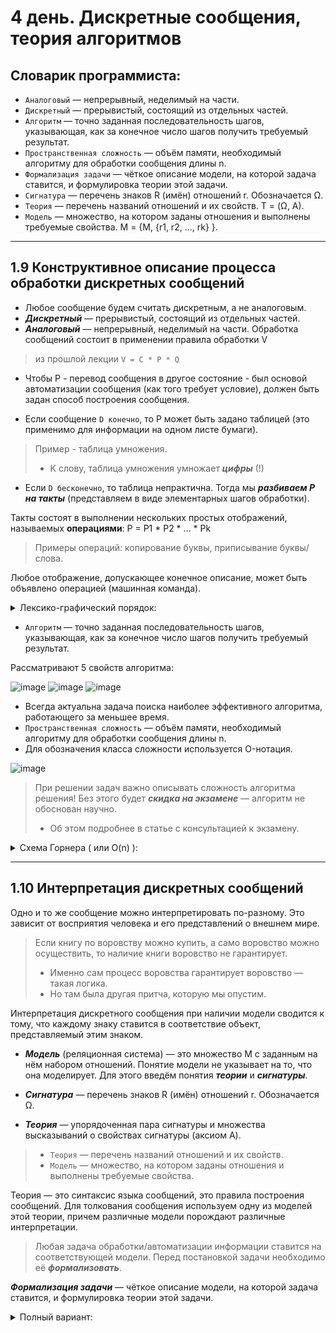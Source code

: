 # 4 день. Дискретные сообщения, теория алгоритмов 

## Словарик программиста:
- `Аналоговый` — непрерывный, неделимый на части.
- `Дискретный` — прерывистый, состоящий из отдельных частей.
- `Алгоритм` — точно заданная последовательность шагов, указывающая, как за конечное число шагов получить требуемый результат.
- `Пространственная сложность` — объём памяти, необходимый алгоритму для обработки сообщения длины n.
- `Формализация задачи` — чёткое описание модели, на которой задача ставится, и формулировка теории этой задачи.
- `Сигнатура` — перечень знаков R (имён) отношений r. Обозначается Ω.
- `Теория` — перечень названий отношений и их свойств. T = (Ω, A).
- `Модель` — множество, на котором заданы отношения и выполнены требуемые свойства. M = {M, {r1, r2, ..., rk} }.
***

## 1.9 Конструктивное описание процесса обработки дискретных сообщений

- Любое сообщение будем считать дискретным, а не аналоговым.
- ***Дискретный*** — прерывистый, состоящий из отдельных частей.
- ***Аналоговый*** — непрерывный, неделимый на части.
Обработка сообщений состоит в применении правила обработки V 
> из прошлой лекции `V = C * P * Q`
- Чтобы P - перевод сообщения в другое состояние - был основой автоматизации сообщения (как того требует условие), должен быть задан способ построения сообщения.

- Если сообщение `D конечно`, то P может быть задано таблицей (это применимо для информации на одном листе бумаги).

> Пример - таблица умножения. 
> - К слову, таблица умножения умножает ***цифры*** (!)

- Если `D бесконечно`, то таблица непрактична. Тогда мы ***разбиваем P на такты*** (представляем в виде элементарных шагов обработки).

Такты состоят в выполнении нескольких простых отображений, называемых **операциями**: P = P1 * P2 * ... * Pk
> Примеры операций: копирование буквы, приписывание буквы/слова.

Любое отображение, допускающее конечное описание, может быть объявлено операцией (машинная команда). 

<details>
<summary>Лексико-графический порядок:</summary>
<br>
  
  Он используется для упорядочивания слов. Это словарный порядок (по 1 и далее буквам).
  - Алфавит не бывает пустым.
  - Слово бывает пустым (в нем 0 букв, но есть пробелы)

![image](https://user-images.githubusercontent.com/113284506/210451700-3896d1cf-7df8-49e2-8c69-d41fb7dae7ac.png)

На скрине описан ***алгоритм*** упорядочивания слов.
 
</details>

- `Алгоритм` — точно заданная последовательность шагов, указывающая, как за конечное число шагов получить требуемый результат.

Рассматривают 5 свойств алгоритма:

![image](https://user-images.githubusercontent.com/113284506/210452329-c2d54504-69f9-4cb7-a157-19595d67ff31.png)
![image](https://user-images.githubusercontent.com/113284506/210452349-743a8003-ce0d-4e30-9cc3-24a84813f8cc.png)
![image](https://user-images.githubusercontent.com/113284506/210452407-9f8d6281-587a-468b-abe7-a22a0b55a368.png)

- Всегда актуальна задача поиска наиболее эффективного алгоритма, работающего за меньшее время.
- `Пространственная сложность` — объём памяти, необходимый алгоритму для обработки сообщения длины n.
- Для обозначения класса сложности используется O-нотация.

![image](https://user-images.githubusercontent.com/113284506/210453119-30bde22e-f80d-4f0e-a67f-259a3e597bba.png)

> При решении задач важно описывать сложность алгоритма решения! Без этого будет ***скидка на экзамене*** — алгоритм не обоснован научно. 
> - Об этом подробнее в статье с консультацией к экзамену.


<details>
<summary>Схема Горнера ( или O(n) ):</summary>
<br>
  
  ![image](https://user-images.githubusercontent.com/113284506/210452556-89ec2ac1-645d-447d-9793-8c312e77bc8e.png)
  
</details>

***
## 1.10 Интерпретация дискретных сообщений

Одно и то же сообщение можно интерпретировать по-разному. Это зависит от восприятия человека и его представлений о внешнем мире. 

> Если книгу по воровству можно купить, а само воровство можно осуществить, то наличие книги воровство не гарантирует. 
> - Именно сам процесс воровства гарантирует воровство — такая логика.
> - Но там была другая притча, которую мы опустим.

Интерпретация дискретного сообщения при наличии модели сводится к тому, что каждому знаку ставится в соответствие объект, представляемый этим знаком.
- ***Модель*** (реляционная система) — это множество М с заданным на нём набором отношений.
Понятие модели не указывает на то, что она моделирует. Для этого введём понятия ***теории*** и ***сигнатуры***.

- ***Сигнатура*** — перечень знаков R (имён) отношений r. Обозначается Ω.
- ***Теория*** — упорядоченная пара сигнатуры и множества высказываний о свойствах сигнатуры (аксиом A).

> - `Теория` — перечень названий отношений и их свойств.
> - `Модель` — множество, на котором заданы отношения и выполнены требуемые свойства.

Теория — это синтаксис языка сообщений, это правила построения сообщений.
Для толкования сообщения используем одну из моделей этой теории, причем различные модели порождают различные интерпретации.

> Любая задача обработки/автоматизации информации ставится на соответствующей модели.
> Перед постановкой задачи необходимо её ***формализовать***.

***Формализация задачи*** — чёткое описание модели, на которой задача ставится, и формулировка теории этой задачи.

<details>
<summary>Полный вариант:</summary>
<br>
  
  ![image](https://user-images.githubusercontent.com/113284506/210458451-506642ae-6fb3-47b7-8b43-1f4ba6bad7d4.png)
  ![image](https://user-images.githubusercontent.com/113284506/210458476-390f5574-ca33-462d-a875-88636b165eef.png)
  
  Модель М называется моделью теории Т, если М и Т имеют одинаковую сигнатуру Ω и 
если после интерпретации каждого имени отношения теории, как одноименного отношения в модели,
каждая аксиома теории становится истинным высказыванием.

</details>
